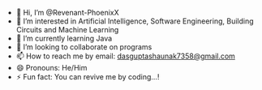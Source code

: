 - 👋 Hi, I’m @Revenant-PhoenixX
- 👀 I’m interested in Artificial Intelligence, Software Engineering, Building Circuits and Machine Learning
- 🌱 I’m currently learning Java
- 💞️ I’m looking to collaborate on programs
- 📫 How to reach me by email: dasguptashaunak7358@gmail.com
- 😄 Pronouns: He/Him
- ⚡ Fun fact: You can revive me by coding...!

<!---
Revenant-PhoenixX/Revenant-PhoenixX is a ✨ special ✨ repository because its `README.md` (this file) appears on your GitHub profile.
You can click the Preview link to take a look at your changes.
--->
